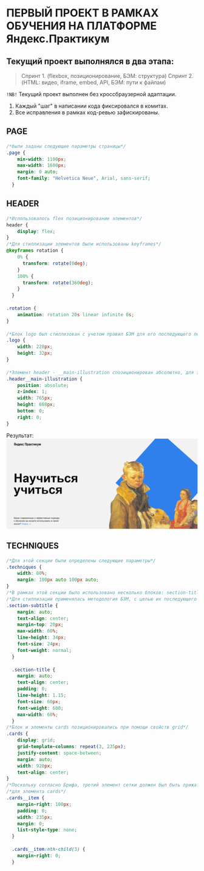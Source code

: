 # ПЕРВЫЙ ПРОЕКТ В РАМКАХ ОБУЧЕНИЯ НА ПЛАТФОРМЕ Яндекс.Практикум
## Текущий проект выполнялся в два этапа:
> Спринт 1. (flexbox, позиционирование, БЭМ: структура)
> Спринт 2. (HTML: видео, iframe, embed, API, БЭМ: пути к файлам)

`!NB!` Текущий проект выполнен без кроссбраузерной адаптации.

1. Каждый "шаг" в написании кода фиксировался в комитах.
2. Все исправления в рамках код-ревью зафискированы.

## PAGE
```css
/*были заданы следующие параметры страницы*/
.page {
    min-width: 1100px;
    max-width: 1600px;
    margin: 0 auto;
    font-family: "Helvetica Neue", Arial, sans-serif;
  }
```
## HEADER
```css
/*Использовалось flex позиционирование элементов*/
header {
    display: flex;
}
/*Для стиллизации элементов были использованы keyframes*/
@keyframes rotation {
    0% {
      transform: rotate(0deg);
    }
    100% {
      transform: rotate(360deg);
    }
  }
  
.rotation {
    animation: rotation 20s linear infinite 0s;
}

/*Блок logo был стиллизован с учетом правил БЭМ для его последующего переиспользованиея в блоке footer*/
.logo {
    width: 228px;
    height: 32px;
}

/*Элемент header - __main-illustration спозиционирован абсолютно, для этих целей использовалось свойство z-index */
.header__main-illustration {
    position: absolute;
    z-index: 1;
    width: 765px;
    height: 608px;
    bottom: 0;
    right: 0;
}
```

Результат:
![HEADER](https://github.com/vwsrv/how-to-learn/blob/main/images/README-images/HEADER.png)


## TECHNIQUES

```css
/*Для этой секции были определены следующие параметры*/
.techniques {
    width: 80%;
    margin: 100px auto 100px auto;
}
/*В рамках этой секции было использовано несколько блоков: section-title, section-subtitle, cards*/
/*Для стиллизации применялась методология БЭМ, с целью их последующего переиспользования*/
.section-subtitle {
    margin: auto;
    text-align: center;
    margin-top: 20px;
    max-width: 60%;
    line-height: 34px;
    font-size: 24px;
    font-weight: normal;
  }

  .section-title {
    margin: auto;
    text-align: center;
    padding: 0;
    line-height: 1.15;
    font-size: 60px;
    font-weight: 600;
    max-width: 60%;
  }  
/*Блок и элементы cards позиционировались при помощи свойств grid*/
.cards {
    display: grid;
    grid-template-columns: repeat(3, 235px);
    justify-content: space-between;
    margin: auto;
    width: 920px;
    text-align: center;
}
/*Поскольку согласно Брифа, третий элемент сетки должен был быть прижат к краю блока, использовался псевдокласс*/
/*для элемента cards*/
.cards__item {
    margin-right: 100px;
    padding: 0;
    width: 235px;
    margin: 0;
    list-style-type: none;
  }
  
  .cards__item:nth-child(3) {
    margin-right: 0;
  }
```
